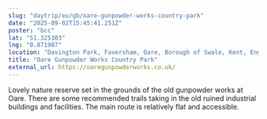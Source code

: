 ```yaml
---
slug: "daytrip/eu/gb/oare-gunpowder-works-country-park"
date: "2025-09-02T15:45:41.251Z"
poster: "bcc"
lat: "51.325303"
lng: "0.871907"
location: "Davington Park, Faversham, Oare, Borough of Swale, Kent, England, United Kingdom"
title: "Oare Gunpowder Works Country Park"
external_url: https://oaregunpowderworks.co.uk/
---
```

Lovely nature reserve set in the grounds of the old gunpowder works at Oare. There are some recommended trails taking in the old ruined industrial buildings and facilities. The main route is relatively flat and accessible.